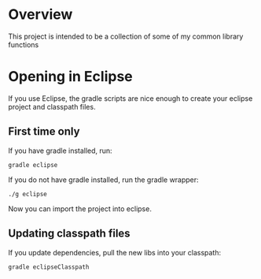 Overview
========
This project is intended to be a collection of some of my common library functions

Opening in Eclipse
==================
If you use Eclipse, the gradle scripts are nice enough to create your eclipse project and classpath files.

First time only
---------------
If you have gradle installed, run:
```
gradle eclipse
```

If you do not have gradle installed, run the gradle wrapper:
```
./g eclipse
```

Now you can import the project into eclipse.


Updating classpath files
------------------------
If you update dependencies, pull the new libs into your classpath:
```
gradle eclipseClasspath
```
